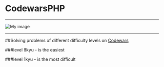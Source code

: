 # CodewarsPHP

---

![My image][2]

---

##Solving problems of different difficulty levels on [Codewars][1]

###level 8kyu - is the easiest

###level 1kyu - is the most difficult


[1]: https://www.codewars.com/trainer/setup

[2]: https://www.codewars.com/users/Hennadii/badges/large?logo=false